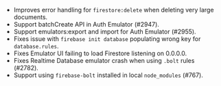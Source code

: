 - Improves error handling for `firestore:delete` when deleting very large documents.
- Support batchCreate API in Auth Emulator (#2947).
- Support emulators:export and import for Auth Emulator (#2955).
- Fixes issue with `firebase init database` populating wrong key for `database.rules`.
- Fixes Emulator UI failing to load Firestore listening on 0.0.0.0.
- Fixes Realtime Database emulator crash when using `.bolt` rules (#2782).
- Support using `firebase-bolt` installed in local `node_modules` (#767).
